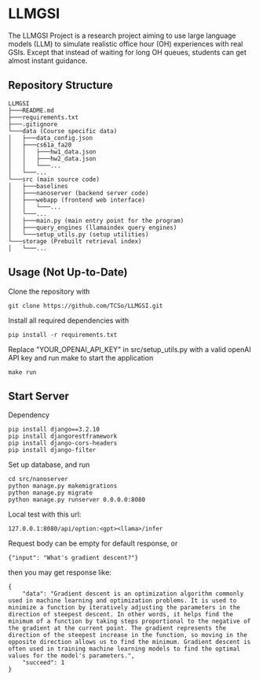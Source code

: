 # LLMGSI
The LLMGSI Project is a research project aiming to use large language models (LLM) to simulate realistic office hour (OH) experiences with real GSIs. Except that instead of waiting for long OH queues, students can get almost instant guidance. 

## Repository Structure
```
LLMGSI
├───README.md
├───requirements.txt
├───.gitignore  
└───data (Course specific data)
│   ├───data_config.json
│   ├───cs61a_fa20
│   │   ├───hw1_data.json
│   │   ├───hw2_data.json
│   │   └───...   
│   └───...   
└───src (main source code)
│   ├───baselines
│   ├───nanoserver (backend server code)
│   ├───webapp (frontend web interface)
│   │   └───...   
│   └───...   
│   ├───main.py (main entry point for the program)
│   ├───query_engines (llamaindex query engines)
│   └───setup_utils.py (setup utilities)
└───storage (Prebuilt retrieval index)
│   └───...
```

## Usage (Not Up-to-Date)
Clone the repository with
```
git clone https://github.com/TCSo/LLMGSI.git
```
Install all required dependencies with
```
pip install -r requirements.txt
```
Replace "YOUR_OPENAI_API_KEY" in src/setup_utils.py with a valid openAI API key and run make to start the application
```
make run
```
## Start Server

Dependency
```
pip install django==3.2.10
pip install djangorestframework
pip install django-cors-headers
pip install django-filter
```
Set up database, and run
```
cd src/nanoserver
python manage.py makemigrations
python manage.py migrate
python manage.py runserver 0.0.0.0:8080
```
Local test with this url:
```
127.0.0.1:8080/api/option:<gpt><llama>/infer
```
Request body can be empty for default response, or
```
{"input": "What's gradient descent?"}
```
then you may get response like:
```
{
    "data": "Gradient descent is an optimization algorithm commonly used in machine learning and optimization problems. It is used to minimize a function by iteratively adjusting the parameters in the direction of steepest descent. In other words, it helps find the minimum of a function by taking steps proportional to the negative of the gradient at the current point. The gradient represents the direction of the steepest increase in the function, so moving in the opposite direction allows us to find the minimum. Gradient descent is often used in training machine learning models to find the optimal values for the model's parameters.",
    "succeed": 1
}
```

